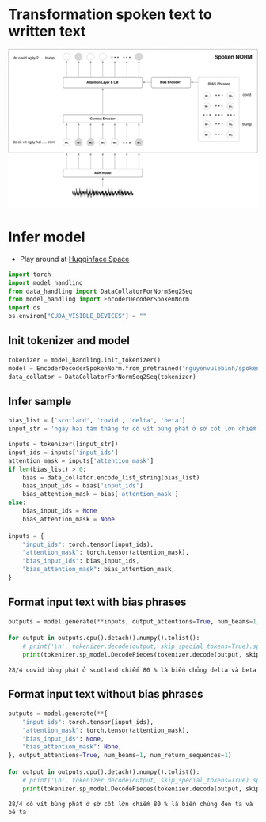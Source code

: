 # Transformation spoken text to written text

![Model architecture](./spoken_norm_model.svg)

# Infer model

- Play around at [Hugginface Space](https://huggingface.co/spaces/nguyenvulebinh/spoken-norm)


```python
import torch
import model_handling
from data_handling import DataCollatorForNormSeq2Seq
from model_handling import EncoderDecoderSpokenNorm
import os
os.environ["CUDA_VISIBLE_DEVICES"] = ""
```

## Init tokenizer and model


```python
tokenizer = model_handling.init_tokenizer()
model = EncoderDecoderSpokenNorm.from_pretrained('nguyenvulebinh/spoken-norm', cache_dir=model_handling.cache_dir)
data_collator = DataCollatorForNormSeq2Seq(tokenizer)
```

## Infer sample


```python
bias_list = ['scotland', 'covid', 'delta', 'beta']
input_str = 'ngày hai tám tháng tư cô vít bùng phát ở sờ cốt lờn chiếm tám mươi phần trăm là biến chủng đen ta và bê ta'
```


```python
inputs = tokenizer([input_str])
input_ids = inputs['input_ids']
attention_mask = inputs['attention_mask']
if len(bias_list) > 0:
    bias = data_collator.encode_list_string(bias_list)
    bias_input_ids = bias['input_ids']
    bias_attention_mask = bias['attention_mask']
else:
    bias_input_ids = None
    bias_attention_mask = None

inputs = {
    "input_ids": torch.tensor(input_ids),
    "attention_mask": torch.tensor(attention_mask),
    "bias_input_ids": bias_input_ids,
    "bias_attention_mask": bias_attention_mask,
}
```

## Format input text **with** bias phrases


```python
outputs = model.generate(**inputs, output_attentions=True, num_beams=1, num_return_sequences=1)

for output in outputs.cpu().detach().numpy().tolist():
    # print('\n', tokenizer.decode(output, skip_special_tokens=True).split(), '\n')
    print(tokenizer.sp_model.DecodePieces(tokenizer.decode(output, skip_special_tokens=True).split()))
```

    28/4 covid bùng phát ở scotland chiếm 80 % là biến chủng delta và beta


## Format input text **without** bias phrases


```python
outputs = model.generate(**{
    "input_ids": torch.tensor(input_ids),
    "attention_mask": torch.tensor(attention_mask),
    "bias_input_ids": None,
    "bias_attention_mask": None,
}, output_attentions=True, num_beams=1, num_return_sequences=1)

for output in outputs.cpu().detach().numpy().tolist():
    # print('\n', tokenizer.decode(output, skip_special_tokens=True).split(), '\n')
    print(tokenizer.sp_model.DecodePieces(tokenizer.decode(output, skip_special_tokens=True).split()))
```

    28/4 cô vít bùng phát ở sờ cốt lờn chiếm 80 % là biến chủng đen ta và bê ta
